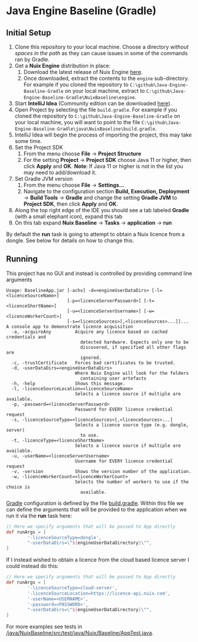 # Java Engine Baseline (Gradle)

## Initial Setup

1. Clone this repository to your local machine.  Choose a directory *without spaces in the path* as they can cause issues in some of the commands ran by Gradle.
1. Get a **Nuix Engine** distribution in place:
    1. Download the latest release of Nuix Engine [here](https://download.nuix.com/releases/engine/).
    1. Once downloaded, extract the contents to the `engine` sub-directory.  For example if you cloned the repository to `C:\github\Java-Engine-Baseline-Gradle` on your local machine, extract to `C:\github\Java-Engine-Baseline-Gradle\NuixBaseline\engine`.
1. Start **IntelliJ Idea** (Community edition can be downloaded [here](https://www.jetbrains.com/idea/download)).
1. Open Project by selecting the file `build.gradle`.  For example if you cloned the repository to `C:\github\Java-Engine-Baseline-Gradle` on your local machine, you will want to point to the file `C:\github\Java-Engine-Baseline-Gradle\java\NuixBaseline\build.gradle`.
1. IntelliJ Idea will begin the process of importing the project, this may take some time.
1. Set the Project SDK
	1. From the menu choose **File** -> **Project Structure**
	1. For the setting **Project** -> **Project SDK** choose Java 11 or higher, then click **Apply** and **OK**.  **Note**: If Java 11 or higher is not in the list you may need to add/download it.
1. Set Gradle JVM version
	1. From the menu choose **File** -> **Settings...**
	1. Navigate to the configuration section **Build, Execution, Deployment** -> **Build Tools** -> **Gradle** and change the setting **Gradle JVM** to **Project SDK**, then click **Apply** and **OK**.
1. Along the top right edge of the IDE you should see a tab labeled **Gradle** (with a small elephant icon), expand this tab
1. On this tab expand **Nuix Baseline** -> **Tasks** -> **application** -> **run**

By default the **run** task is going to attempt to obtain a Nuix licence from a dongle.  See below for details on how to change this.

## Running

This project has no GUI and instead is controlled by providing command line arguments

```
Usage: BaselineApp.jar [-achv] -d=<engineUserDataDirs> [-l=<licenceSourceName>]
                       [-p=<licenceServerPassword>] [-t=<licenceShortName>]
                       [-u=<licenceServerUsername>] [-w=<licenceWorkerCount>]
                       [-s=<licenceSources>[,<licenceSources>...]]...
A console app to demonstrate licence acquisition
  -a, -acquireAny         Acquire any licence based on cached credentials and
                            detected hardware. Expects only one to be
                            discovered, if specified all other flags are
                            ignored.
  -c, -trustCertificate   Forces bad certificates to be trusted.
  -d, -userDataDirs=<engineUserDataDirs>
                          Where Nuix Engine will look for the folders
                            containing user artefacts
  -h, -help               Shows this message.
  -l, -licenceSourceLocation=<licenceSourceName>
                          Selects a licence source if multiple are available.
  -p, -password=<licenceServerPassword>
                          Password for EVERY licence credential request
  -s, -licenceSourceType=<licenceSources>[,<licenceSources>...]
                          Selects a licence source type (e.g. dongle, server)
                            to use.
  -t, -licenceType=<licenceShortName>
                          Selects a licence source if multiple are available.
  -u, -userName=<licenceServerUsername>
                          Username for EVERY licence credential request
  -v, -version            Shows the version number of the application.
  -w, -licenceWorkerCount=<licenceWorkerCount>
                          Selects the number of workers to use if the choice is
                            available.
```

[Gradle](https://docs.gradle.org/current/userguide/what_is_gradle.html) configuration is defined by the file [build.gradle](https://github.com/Nuix/Java-Engine-Baseline-Gradle/blob/master/java/NuixBaseline/build.gradle).  Within this file we can define the arguments that will be provided to the application when we run it via the **run** task here:

```gradle
// Here we specify arguments that will be passed to App directly
def runArgs = [
        '-licenceSourceType=dongle',
        "-userDataDirs=\"${engineUserDataDirectory}\"",
]
```

If I instead wished to obtain a licence from the cloud based licence server I could instead do this:

```gradle
// Here we specify arguments that will be passed to App directly
def runArgs = [
        '-licenceSourceType=cloud-server',
        '-licenceSourceLocation=https://licence-api.nuix.com',
        '-userName=<USERNAME>',
        '-password=<PASSWORD>',
        "-userDataDirs=\"${engineUserDataDirectory}\"",
]
```

For more examples see tests in [/java/NuixBaseline/src/test/java/Nuix/Baseline/AppTest.java](https://github.com/Nuix/Java-Engine-Baseline-Gradle/blob/master/java/NuixBaseline/src/test/java/Nuix/Baseline/AppTest.java).